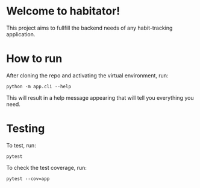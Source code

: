 # Welcome to habitator!

This project aims to fullfill the backend needs of any habit-tracking application.

# How to run

After cloning the repo and activating the virtual environment, run:

```
python -m app.cli --help
```

This will result in a help message appearing that will tell you everything you need.

# Testing
To test, run:

```
pytest
```

To check the test coverage, run:

```
pytest --cov=app
```